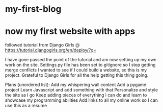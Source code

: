 
# my-first-blog
# now my first website with apps
followed tutorial from Django Girls @ https://tutorial.djangogirls.org/en/deploy/?q=

I have gone passed the point of the tutorial and am now setting up my own work on the site.
Settings.py file has been set to gitignore so I stop getting merge conflicts
I wanted to see if I could build a website, so this is my project.
Grateful to Django Girls for all the help getting this thing going.

Plans (unordered list):
  Add my whispering wall content
  Add a pygame project
  Learn Javascript and add something with that
  Personalize and style the site as I go
  Keep adding pieces of everything I can do and learn to showcase my programming abilities
  Add links to all my online work so I can use this as a resume
